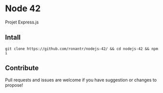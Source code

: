 # Node 42
Projet Express.js

## Intall
`git clone https://github.com/ronantr/nodejs-42/ && cd nodejs-42 && npm i`

## Contribute
Pull requests and issues are welcome if you have suggestion or changes to propose!